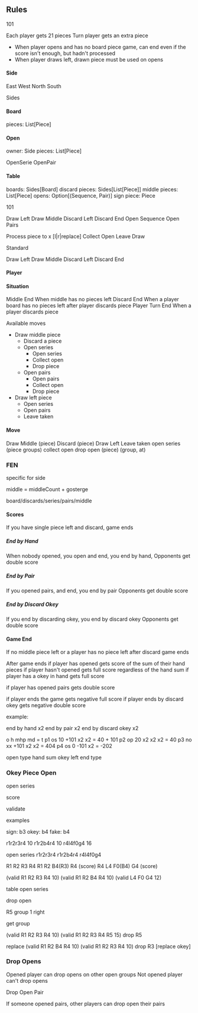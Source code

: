 ## Rules

101

Each player gets 21 pieces
Turn player gets an extra piece


* When player opens and has no board piece game, can end even if the score isn't enough, but hadn't processed
* When player draws left, drawn piece must be used on opens

#### Side

East
West
North
South

Sides

#### Board

pieces: List[Piece]

#### Open

owner: Side
pieces: List[Piece]

OpenSerie
OpenPair

#### Table

boards: Sides[Board]
discard pieces: Sides[List[Piece]]
middle pieces: List[Piece]
opens: Option[(Sequence, Pair)]
sign piece: Piece

101

Draw Left
Draw Middle
Discard Left
Discard End
Open Sequence
Open Pairs

Process piece to x [l|r|replace]
Collect Open
Leave Draw

Standard

Draw Left
Draw Middle
Discard Left
Discard End

#### Player

#### Situation
Middle End
When middle has no pieces left
Discard End
When a player board has no pieces left after player discards piece
Player Turn End
When a player discards piece

Available moves
- Draw middle piece
  - Discard a piece
  - Open series
    - Open series
    - Collect open
    - Drop piece
  - Open pairs
    - Open pairs
    - Collect open
    - Drop piece
- Draw left piece
  - Open series
  - Open pairs
  - Leave taken


#### Move

Draw Middle (piece)
Discard (piece)
Draw Left
Leave taken
open series (piece groups)
collect open
drop open (piece) (group, at)

### FEN

specific for side

middle = middleCount + gosterge

board/discards/series/pairs/middle


#### Scores

If you have single piece left and discard, game ends

##### End by Hand

When nobody opened, you open and end, you end by hand, 
Opponents get double score

##### End by Pair

If you opened pairs, and end, you end by pair
Opponents get double score

##### End by Discard Okey

If you end by discarding okey, you end by discard okey
Opponents get double score


#### Game End

If no middle piece left or a player has no piece left after discard game ends

After game ends
if player has opened gets score of the sum of their hand pieces
if player hasn't opened gets full score regardless of the hand sum
if player has a okey in hand gets full score

if player has opened pairs gets double score

if player ends the game gets negative full score
if player ends by discard okey gets negative double score


example:

end by hand x2
end by pair x2
end by discard okey x2

   o  h         mhp md = t
p1 os 10 +101   x2  x2 = 40 + 101
p2 op 20 x2     x2  x2 = 40
p3 no xx +101   x2  x2 = 404
p4 os 0 -101    x2    = -202

open type
hand sum
okey left
end type


### Okey Piece Open

open series

score

validate

examples

sign: b3
okey: b4
fake: b4

r1r2r3r4 10
r1r2b4r4 10
r4l4f0g4 16

open series r1r2r3r4 r1r2b4r4 r4l4f0g4

R1 R2 R3 R4
R1 R2 B4(R3) R4 (score)
R4 L4 F0(B4) G4 (score)

(valid R1 R2 R3 R4 10)
(valid R1 R2 B4 R4 10)
(valid L4 F0 G4    12)

table open series

drop open

R5 group 1 right

get group

(valid R1 R2 R3 R4 10)
(valid R1 R2 R3 R4 R5 15) drop R5

replace
(valid R1 R2 B4 R4 10)
(valid R1 R2 R3 R4 10) drop R3 [replace okey]


### Drop Opens

Opened player can drop opens on other open groups
Not opened player can't drop opens

Drop Open Pair

If someone opened pairs, other players can drop open their pairs

